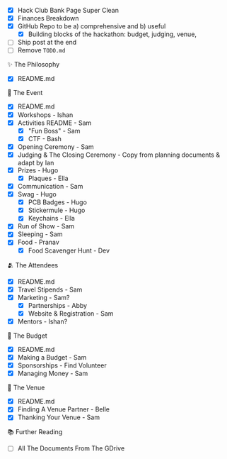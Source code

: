 - [x] Hack Club Bank Page Super Clean
- [x] Finances Breakdown 
- [x] GitHub Repo to be a) comprehensive and b) useful
  - [x] Building blocks of the hackathon: budget, judging, venue,
- [ ] Ship post at the end
- [ ] Remove `TODO.md`

✨ The Philosophy

- [x] README.md

📆 The Event

- [x] README.md
- [x] Workshops - Ishan
- [x] Activities README - Sam
  - [x] "Fun Boss" - Sam
  - [x] CTF - Bash
- [x] Opening Ceremony - Sam
- [x] Judging & The Closing Ceremony - Copy from planning documents & adapt by Ian
- [x] Prizes - Hugo
  - [x] Plaques - Ella
- [x] Communication - Sam
- [x] Swag - Hugo
  - [x] PCB Badges - Hugo
  - [x] Stickermule - Hugo
  - [x] Keychains - Ella
- [x] Run of Show - Sam
- [x] Sleeping - Sam
- [x] Food - Pranav
  - [x] Food Scavenger Hunt - Dev

🫂 The Attendees

- [x] README.md
- [x] Travel Stipends - Sam
- [x] Marketing - Sam?
  - [x] Partnerships - Abby
  - [x] Website & Registration - Sam
- [x] Mentors - Ishan?

💸 The Budget

- [x] README.md
- [x] Making a Budget - Sam
- [x] Sponsorships - Find Volunteer
- [x] Managing Money - Sam

📌 The Venue

- [x] README.md
- [x] Finding A Venue Partner - Belle
- [x] Thanking Your Venue - Sam

📚 Further Reading

- [ ] All The Documents From The GDrive
